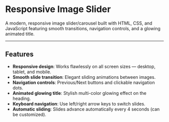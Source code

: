 # Responsive Image Slider

A modern, responsive image slider/carousel built with HTML, CSS, and JavaScript featuring smooth transitions, navigation controls, and a glowing animated title.

---

## Features

- **Responsive design**: Works flawlessly on all screen sizes — desktop, tablet, and mobile.
- **Smooth slide transition**: Elegant sliding animations between images.
- **Navigation controls**: Previous/Next buttons and clickable navigation dots.
- **Animated glowing title**: Stylish multi-color glowing effect on the heading.
- **Keyboard navigation**: Use left/right arrow keys to switch slides.
- **Automatic sliding**: Slides advance automatically every 4 seconds (can be customized).
